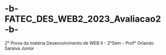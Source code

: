 # -b-FATEC_DES_WEB2_2023_Avaliacao2-b-
2° Prova da matéria Desenvolvimento de WEB II - 2°Sem - Prof° Orlando Saraiva Junior
